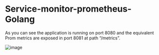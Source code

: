# Service-monitor-prometheus-Golang



As you can see the application is running on port 8080 and the equivalent Prom metrics are exposed in port 8081 at path “/metrics”.

![image](https://github.com/imanabr77/Service-monitor-prometheus-Golang/assets/92488673/6fd3ef5f-951b-4338-abf6-9339ded5b7ae)
